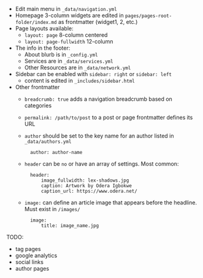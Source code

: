 - Edit main menu in `_data/navigation.yml`
- Homepage 3-column widgets are edited in `pages/pages-root-folder/index.md` as frontmatter (widget1, 2, etc.)
- Page layouts available:
    - `layout: page` 8-column centered
    - `layout: page-fullwidth` 12-column
- The info in the footer:
    - About blurb is in `_config.yml`
    - Services are in `_data/services.yml`
    - Other Resources are in `_data/network.yml`
- Sidebar can be enabled with `sidebar: right` or `sidebar: left`
    - content is edited in `_includes/sidebar.html`
- Other frontmatter
    - `breadcrumb: true` adds a navigation breadcrumb based on categories
    - `permalink: /path/to/post` to a post or page frontmatter defines its URL
    - `author` should be set to the key name for an author listed in `_data/authors.yml`

            author: author-name
    - `header` can be `no` or have an array of settings. Most common:
        
            header:
                image_fullwidth: lex-shadows.jpg
                caption: Artwork by Odera Igbokwe
                caption_url: https://www.odera.net/
    - `image:` can define an article image that appears before the headline. Must exist in `/images/`
    
            image:
                title: image_name.jpg

TODO:

- tag pages
- google analytics
- social links
- author pages
